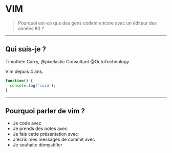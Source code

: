 # VIM

> Pourquoi est-ce que des gens codent encore avec un éditeur des années 80 ?

---
## Qui suis-je ?

Timothée Carry, @pixelastic
Consultant @OctoTechnology

Vim depuis 4 ans.

```javascript
function() {
  console.log('iuiu');
}
```


---
## Pourquoi parler de vim ?

- Je code avec
- Je prends des notes avec
- Je fais cette présentation avec
- J'écris mes messages de commit avec
- Je souhaite démystifier
